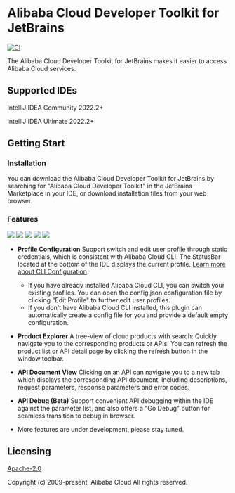 # Alibaba Cloud Developer Toolkit for JetBrains

[![CI](https://github.com/aliyun/alibabacloud-api-jetbrains-toolkit/actions/workflows/ci.yml/badge.svg)](https://github.com/aliyun/alibabacloud-api-jetbrains-toolkit/actions/workflows/ci.yml)

The Alibaba Cloud Developer Toolkit for JetBrains makes it easier to access Alibaba Cloud services.

## Supported IDEs
IntelliJ IDEA Community 2022.2+

IntelliJ IDEA Ultimate 2022.2+

## Getting Start

### Installation
You can download the Alibaba Cloud Developer Toolkit for JetBrains by searching for "Alibaba Cloud Developer Toolkit" in the JetBrains
Marketplace in your IDE, or download installation files from your web browser.

### Features

<div style="overflow-x: scroll; white-space: nowrap;">
    <img src="https://aliyunsdk-pages.alicdn.com/plugin_demo/idea/pics/config.png" style="display: inline-block;">
    <img src="https://aliyunsdk-pages.alicdn.com/plugin_demo/idea/pics/switch.png" style="display: inline-block;">
    <img src="https://aliyunsdk-pages.alicdn.com/plugin_demo/idea/pics/api-list-with-search.png" style="display: inline-block;">
    <img src="https://aliyunsdk-pages.alicdn.com/plugin_demo/idea/pics/api-debug1.png" style="display: inline-block;">
    <img src="https://aliyunsdk-pages.alicdn.com/plugin_demo/idea/pics/api-debug2.png" style="display: inline-block;">
</div>

* **Profile Configuration** Support switch and edit user profile through static credentials, which is consistent with Alibaba
  Cloud CLI. The StatusBar located at the bottom of the IDE displays the current profile. [Learn more about CLI Configuration](https://help.aliyun.com/document_detail/123181.html?spm=a2c4g.121544.0.0.2d7e76e3XWMs4u)
    * If you have already installed Alibaba Cloud CLI, you can switch your existing profiles. You can open the config.json
      configuration file by clicking "Edit Profile" to further edit user profiles.
    * If you don't have Alibaba Cloud CLI installed, this plugin can automatically create a config file for you and provide
      a default empty configuration.


* **Product Explorer** A tree-view of cloud products with search: Quickly navigate you to the corresponding products or APIs. 
You can refresh the product list or API detail page by clicking the refresh button in the window toolbar.


* **API Document View** Clicking on an API can navigate you to a new tab which displays the corresponding API document,
  including descriptions, request parameters, response parameters and error codes.


* **API Debug (Beta)** Support convenient API debugging within the IDE against the parameter list, and also offers a 
"Go Debug" button for seamless transition to debug in browser.


* More features are under development, please stay tuned.


## Licensing

[Apache-2.0](http://www.apache.org/licenses/LICENSE-2.0)

Copyright (c) 2009-present, Alibaba Cloud All rights reserved.
